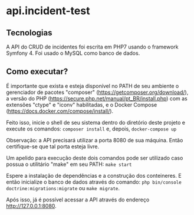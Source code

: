# api.incident-test

## Tecnologias
A API do CRUD de incidentes foi escrita em PHP7 usando o framework Symfony 4. Foi usado o MySQL como banco de dados.

## Como executar?
É importante que exista e esteja disponível no PATH de seu ambiente o gerenciador de pacotes "composer" (https://getcomposer.org/download/), a versão do PHP (https://secure.php.net/manual/pt_BR/install.php) com as extensões "ctype" e "iconv" habilitadas, e o Docker Compose (https://docs.docker.com/compose/install/).

Feito isso, inicie o shell de seu sistema dentro do diretório deste projeto e execute os comandos:
`composer install` e, depois, `docker-compose up`

Observação: a API precisará utilizar a porta 8080 de sua máquina. Então certifique-se que tal porta esteja livre.

Um apelido para execução deste dois comandos pode ser utilizado caso possua o utilitário "make" em seu PATH:
`make start`

Espere a instalação de dependências e a construção dos conteineres. E então inicialize o banco de dados através do comando: `php bin/console doctrine:migrations:migrate` ou `make migrate`.

Após isso, já é possível acessar a API através do endereço http://127.0.0.1:8080.
